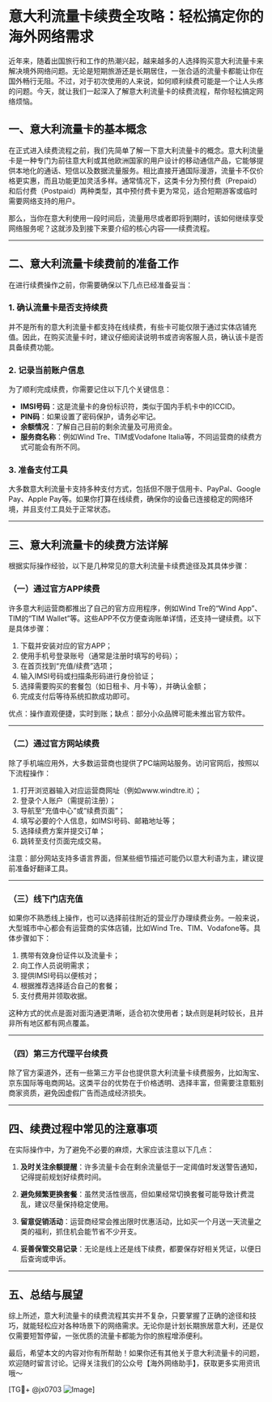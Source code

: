 # 意大利流量卡续费全攻略：轻松搞定你的海外网络需求

近年来，随着出国旅行和工作的热潮兴起，越来越多的人选择购买意大利流量卡来解决境外网络问题。无论是短期旅游还是长期居住，一张合适的流量卡都能让你在国外畅行无阻。不过，对于初次使用的人来说，如何顺利续费可能是一个让人头疼的问题。今天，就让我们一起深入了解意大利流量卡的续费流程，帮你轻松搞定网络烦恼。

## 一、意大利流量卡的基本概念

在正式进入续费流程之前，我们先简单了解一下意大利流量卡的概念。意大利流量卡是一种专门为前往意大利或其他欧洲国家的用户设计的移动通信产品，它能够提供本地化的通话、短信以及数据流量服务。相比直接开通国际漫游，流量卡不仅价格更实惠，而且功能更加灵活多样。通常情况下，这类卡分为预付费（Prepaid）和后付费（Postpaid）两种类型，其中预付费卡更为常见，适合短期游客或临时需要网络支持的用户。

那么，当你在意大利使用一段时间后，流量用尽或者即将到期时，该如何继续享受网络服务呢？这就涉及到接下来要介绍的核心内容——续费流程。

---

## 二、意大利流量卡续费前的准备工作

在进行续费操作之前，你需要确保以下几点已经准备妥当：

### 1. 确认流量卡是否支持续费
并不是所有的意大利流量卡都支持在线续费，有些卡可能仅限于通过实体店铺充值。因此，在购买流量卡时，建议仔细阅读说明书或咨询客服人员，确认该卡是否具备续费功能。

### 2. 记录当前账户信息
为了顺利完成续费，你需要记住以下几个关键信息：
- **IMSI号码**：这是流量卡的身份标识符，类似于国内手机卡中的ICCID。
- **PIN码**：如果设置了密码保护，请务必牢记。
- **余额情况**：了解自己目前的剩余流量及可用资金。
- **服务商名称**：例如Wind Tre、TIM或Vodafone Italia等，不同运营商的续费方式可能会有所不同。

### 3. 准备支付工具
大多数意大利流量卡支持多种支付方式，包括但不限于信用卡、PayPal、Google Pay、Apple Pay等。如果你打算在线续费，确保你的设备已连接稳定的网络环境，并且支付工具处于正常状态。

---

## 三、意大利流量卡的续费方法详解

根据实际操作经验，以下是几种常见的意大利流量卡续费途径及其具体步骤：

### （一）通过官方APP续费

许多意大利运营商都推出了自己的官方应用程序，例如Wind Tre的“Wind App”、TIM的“TIM Wallet”等。这些APP不仅方便查询账单详情，还支持一键续费。以下是具体步骤：

1. 下载并安装对应的官方APP；
2. 使用手机号登录账号（通常是注册时填写的号码）；
3. 在首页找到“充值/续费”选项；
4. 输入IMSI号码或扫描条形码进行身份验证；
5. 选择需要购买的套餐包（如日租卡、月卡等），并确认金额；
6. 完成支付后等待系统扣款成功即可。

优点：操作直观便捷，实时到账；缺点：部分小众品牌可能未推出官方软件。

---

### （二）通过官方网站续费

除了手机端应用外，大多数运营商也提供了PC端网站服务。访问官网后，按照以下流程操作：

1. 打开浏览器输入对应运营商网址（例如www.windtre.it）；
2. 登录个人账户（需提前注册）；
3. 导航至“充值中心”或“续费页面”；
4. 填写必要的个人信息，如IMSI号码、邮箱地址等；
5. 选择续费方案并提交订单；
6. 跳转至支付页面完成交易。

注意：部分网站支持多语言界面，但某些细节描述可能仍以意大利语为主，建议提前准备好翻译工具。

---

### （三）线下门店充值

如果你不熟悉线上操作，也可以选择前往附近的营业厅办理续费业务。一般来说，大型城市中心都会有运营商的实体店铺，比如Wind Tre、TIM、Vodafone等。具体步骤如下：

1. 携带有效身份证件以及流量卡；
2. 向工作人员说明需求；
3. 提供IMSI号码以便核对；
4. 根据推荐选择适合自己的套餐；
5. 支付费用并领取收据。

这种方式的优点是面对面沟通更清晰，适合初次使用者；缺点则是耗时较长，且并非所有地区都有网点覆盖。

---

### （四）第三方代理平台续费

除了官方渠道外，还有一些第三方平台也提供意大利流量卡续费服务，比如淘宝、京东国际等电商网站。这类平台的优势在于价格透明、选择丰富，但需要注意甄别商家资质，避免因虚假广告而造成经济损失。

---

## 四、续费过程中常见的注意事项

在实际操作中，为了避免不必要的麻烦，大家应该注意以下几点：

1. **及时关注余额提醒**：许多流量卡会在剩余流量低于一定阈值时发送警告通知，记得提前规划好续费时间。
   
2. **避免频繁更换套餐**：虽然灵活性很高，但如果经常切换套餐可能导致计费混乱，建议尽量保持稳定使用。

3. **留意促销活动**：运营商经常会推出限时优惠活动，比如买一个月送一天流量之类的福利，抓住机会能节省不少开支。

4. **妥善保管交易记录**：无论是线上还是线下续费，都要保存好相关凭证，以便日后查询或申诉。

---

## 五、总结与展望

综上所述，意大利流量卡的续费流程其实并不复杂，只要掌握了正确的途径和技巧，就能轻松应对各种场景下的网络需求。无论你是计划长期旅居意大利，还是仅仅需要短暂停留，一张优质的流量卡都能为你的旅程增添便利。

最后，希望本文的内容对你有所帮助！如果你还有其他关于意大利流量卡的问题，欢迎随时留言讨论。记得关注我们的公众号【海外网络助手】，获取更多实用资讯哦～

[TG💪+ @jx0703 ![Image](https://github.com/user-attachments/assets/dbca1d08-cadb-493c-b0ec-ad6f7a83f270)]